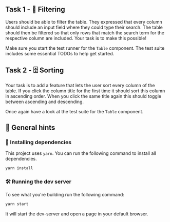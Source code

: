 ## Task 1 - 🔎 Filtering

Users should be able to filter the table.
They expressed that every column should include an input field where they could type their search.
The table should then be filtered so that only rows that match the search term for the respective column are included.
Your task is to make this possible!

Make sure you start the test runner for the `Table` component.
The test suite includes some essential TODOs to help get started.

## Task 2 - 🗄️ Sorting

Your task is to add a feature that lets the user sort every column of the table.
If you click the column title for the first time it should sort this column in ascending order.
When you click the same title again this should toggle between ascending and descending.

Once again have a look at the test suite for the `Table` component.

## 📍 General hints

### 🎁 Installing dependencies

This project uses `yarn`.
You can run the following command to install all dependencies.

```sh
yarn install
```

### 🛠️ Running the dev server

To see what you're building run the following command:

```sh
yarn start
```

It will start the dev-server and open a page in your default browser.
